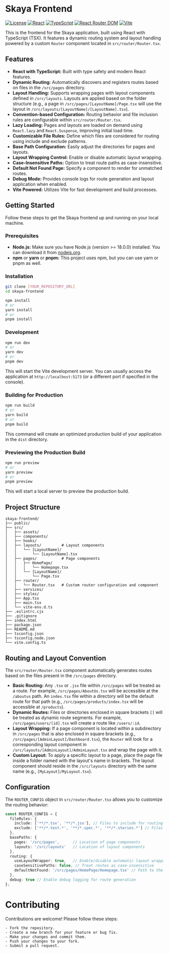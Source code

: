 # Skaya Frontend

[![License](https://img.shields.io/badge/License-MIT-yellow.svg)](https://opensource.org/licenses/MIT)
[![React](https://img.shields.io/badge/React-%5E19.0.0-blue.svg)](https://react.dev/)
[![TypeScript](https://img.shields.io/badge/TypeScript-%7E5.7.2-blueviolet.svg)](https://www.typescriptlang.org/)
[![React Router DOM](https://img.shields.io/badge/React_Router_DOM-%5E7.5.0-red.svg)](https://reactrouter.com/)
[![Vite](https://img.shields.io/badge/Vite-%5E6.2.0-3776AB.svg)](https://vitejs.dev/)

This is the frontend for the Skaya application, built using React with TypeScript (TSX). It features a dynamic routing system and layout handling powered by a custom `Router` component located in `src/router/Router.tsx`.

## Features

- **React with TypeScript:** Built with type safety and modern React features.
- **Dynamic Routing:** Automatically discovers and registers routes based on files in the `/src/pages` directory.
- **Layout Handling:** Supports wrapping pages with layout components defined in `/src/layouts`. Layouts are applied based on the folder structure (e.g., a page in `/src/pages/[LayoutName]/Page.tsx` will use the layout in `/src/layouts/[LayoutName]/[LayoutName].tsx`).
- **Convention-based Configuration:** Routing behavior and file inclusion rules are configurable within `src/router/Router.tsx`.
- **Lazy Loading:** Pages and layouts are loaded on demand using `React.lazy` and `React.Suspense`, improving initial load time.
- **Customizable File Rules:** Define which files are considered for routing using include and exclude patterns.
- **Base Path Configuration:** Easily adjust the directories for pages and layouts.
- **Layout Wrapping Control:** Enable or disable automatic layout wrapping.
- **Case-Insensitive Paths:** Option to treat route paths as case-insensitive.
- **Default Not Found Page:** Specify a component to render for unmatched routes.
- **Debug Mode:** Provides console logs for route generation and layout application when enabled.
- **Vite Powered:** Utilizes Vite for fast development and build processes.

## Getting Started

Follow these steps to get the Skaya frontend up and running on your local machine.

### Prerequisites

- **Node.js:** Make sure you have Node.js (version >= 18.0.0) installed. You can download it from [nodejs.org](https://nodejs.org/).
- **npm** or **yarn** or **pnpm:** This project uses npm, but you can use yarn or pnpm as well.

### Installation

```bash
git clone [YOUR_REPOSITORY_URL]
cd skaya-frontend
```

```bash
npm install
# or
yarn install
# or
pnpm install
```

### Development

```bash
npm run dev
# or
yarn dev
# or
pnpm dev
```

This will start the Vite development server. You can usually access the application at `http://localhost:5173` (or a different port if specified in the console).

### Building for Production

```bash
npm run build
# or
yarn build
# or
pnpm build
```

This command will create an optimized production build of your application in the `dist` directory.

### Previewing the Production Build

```bash
npm run preview
# or
yarn preview
# or
pnpm preview
```

This will start a local server to preview the production build.

## Project Structure
```
skaya-frontend/
├── public/
├── src/
│   ├── assets/
│   ├── components/
│   ├── hooks/
│   ├── layouts/         # Layout components
│   │   └── [LayoutName]/
│   │       └── [LayoutName].tsx
│   ├── pages/           # Page components
│   │   ├── HomePage/
│   │   │   └── Homepage.tsx
│   │   └── [LayoutName]/
│   │       └── Page.tsx
│   ├── router/
│   │   └── Router.tsx   # Custom router configuration and component
│   ├── services/
│   ├── styles/
│   ├── App.tsx
│   ├── main.tsx
│   └── vite-env.d.ts
├── .eslintrc.cjs
├── .gitignore
├── index.html
├── package.json
├── README.md
├── tsconfig.json
├── tsconfig.node.json
└── vite.config.ts
```

## Routing and Layout Convention

The `src/router/Router.tsx` component automatically generates routes based on the files present in the `/src/pages` directory.

- **Basic Routing:** Any `.tsx` or `.jsx` file within `/src/pages` will be treated as a route. For example, `/src/pages/AboutUs.tsx` will be accessible at the `/aboutus` path. An `index.tsx` file within a directory will be the default route for that path (e.g., `/src/pages/products/index.tsx` will be accessible at `/products`).
- **Dynamic Routes:** Files or directories enclosed in square brackets `[]` will be treated as dynamic route segments. For example, `/src/pages/users/[id].tsx` will create a route like `/users/:id`.
- **Layout Wrapping:** If a page component is located within a subdirectory in `/src/pages` that is also enclosed in square brackets (e.g., `/src/pages/[AdminLayout]/Dashboard.tsx`), the `Router` will look for a corresponding layout component in `/src/layouts/[AdminLayout]/AdminLayout.tsx` and wrap the page with it.
- **Custom Layout:** To apply a specific layout to a page, place the page file inside a folder named with the layout's name in brackets. The layout component should reside in the `/src/layouts` directory with the same name (e.g., `[MyLayout]/MyLayout.tsx`).

## Configuration

The `ROUTER_CONFIG` object in `src/router/Router.tsx` allows you to customize the routing behavior:

```typescript
const ROUTER_CONFIG = {
  fileRules: {
    include: ['**/*.tsx', '**/*.jsx'], // Files to include for routing
    exclude: ['**/*.test.*', '**/*.spec.*', '**/*.stories.*'] // Files to exclude
  },
  basePaths: {
    pages: '/src/pages',      // Location of page components
    layouts: '/src/layouts'   // Location of layout components
  },
  routing: {
    useLayoutWrapper: true,   // Enable/disable automatic layout wrapping
    caseSensitivePaths: false, // Treat routes as case-insensitive
    defaultNotFound: '/src/pages/HomePage/Homepage.tsx' // Path to the default 404 page
  },
  debug: true // Enable debug logging for route generation
};
```

# Contributing

Contributions are welcome! Please follow these steps:

    - Fork the repository.
    - Create a new branch for your feature or bug fix.
    - Make your changes and commit them.
    - Push your changes to your fork.
    - Submit a pull request.
